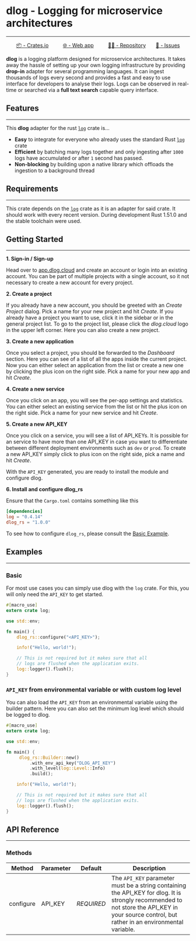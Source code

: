 # dlog - Logging for microservice architectures

_________________

<div align="center">

[📦 - Crates.io](https://crates.io/crates/dlog_rs)
&nbsp;&nbsp;&nbsp;&nbsp;&nbsp;&nbsp;&nbsp;&nbsp;
[🌐 - Web app](https://app.dlog.cloud)
&nbsp;&nbsp;&nbsp;&nbsp;&nbsp;&nbsp;&nbsp;&nbsp;
[🐱‍💻 - Repository](https://github.com/lennartvrg/dlog/tree/master/dlog_rs)
&nbsp;&nbsp;&nbsp;&nbsp;&nbsp;
[📝 - Issues](https://github.com/lennartvrg/dlog/issues)
</div>


**dlog** is a logging platform designed for microservice architectures. It takes away the hassle of setting up your own
logging infrastructure by providing **drop-in** adapter for several programming languages. It can ingest thousands of
logs every second and provides a fast and easy to use interface for developers to analyse their logs. Logs
can be observed in real-time or searched via a **full text search** capable query interface.


## Features

_________________

This **dlog** adapter for the rust [`log`](https://crates.io/crates/log) crate is...

- **Easy** to integrate for everyone who already uses the standard Rust [`log`](https://crates.io/crates/log) crate
- **Efficient** by batching many logs together and only ingesting after `1000` logs have accumulated or after `1` second
  has passed.
- **Non-blocking** by building upon a native library which offloads the ingestion to a background thread


## Requirements
_________________

This crate depends on the [`log`](https://crates.io/crates/log) crate as it is an adapter for said crate. It should work
with every recent version. During development Rust 1.51.0 and the stable toolchain were used.

## Getting Started

_________________

**1. Sign-in / Sign-up**

Head over to [app.dlog.cloud](https://app.dlog.cloud) and create an account or login into an existing account.
You can be part of multiple projects with a single account, so it not necessary to create a new account for every project.

**2. Create a project**

If you already have a new account, you should be greeted with an *Create Project* dialog. Pick a name for your new project and hit
*Create*. If you already have a project you want to use, click it in the sidebar or in the general project list. To go
to the project list, please click the *dlog.cloud* logo in the upper left corner. Here you can also create a new project.

**3. Create a new application**

Once you select a project, you should be forwarded to the *Dashboard* section. Here you can see of a list of all the apps
inside the current project. Now you can either select an application from the list or create a new one by clicking the
plus icon on the right side. Pick a name for your new app and hit *Create*.

**4. Create a new service**

Once you click on an app, you will see the per-app settings and statistics. You can either select an existing service
from the list or hit the plus icon on the right side. Pick a name for your new service and hit *Create*.

**5. Create a new API_KEY**

Once you click on a service, you will see a list of API_KEYs. It is possible for an service to have more than one API_KEY
in case you want to differentiate between different deployment environments such as `dev` or `prod`. To create a new
API_KEY simply click to plus icon on the right side, pick a name and hit *Create*.


With the `API_KEY` generated, you are ready to install the module and configure dlog.

**6. Install and configure dlog_rs**

Ensure that the `Cargo.toml` contains something like this

```toml
[dependencies]
log = "0.4.14"
dlog_rs = "1.0.0"
```

To see how to configure `dlog_rs`, please consult the [Basic Example](#basic).


## Examples
_________________


### Basic

For most use cases you can simply use dlog with the `log` crate. For this, you will only need the `API_KEY`
to get started.

```rust
#[macro_use]
extern crate log;

use std::env;

fn main() {
    dlog_rs::configure("<API_KEY>");

    info!("Hello, world!");

    // This is not required but it makes sure that all
    // logs are flushed when the application exits.
    log::logger().flush();
}
```

### `API_KEY` from environmental variable or with custom log level

You can also load the `API_KEY` from an environmental variable using the builder pattern. Here you can also set the
minimum log level which should be logged to dlog.

```rust
#[macro_use]
extern crate log;

use std::env;

fn main() {
     dlog_rs::Builder::new()
         .with_env_api_key("DLOG_API_KEY")
         .with_level(log::Level::Info)
         .build();

    info!("Hello, world!");

    // This is not required but it makes sure that all
    // logs are flushed when the application exits.
    log::logger().flush();
}
```

## API Reference

_________________


### Methods

| Method    | Parameter | Default    | Description                                                                                                                                                                                    |
|-----------|-----------|------------|------------------------------------------------------------------------------------------------------------------------------------------------------------------------------------------------|
| configure | API_KEY   | *REQUIRED* | The `API_KEY` parameter must be a string containing the API_KEY for dlog. It is strongly recommended to not store the API_KEY in your source control, but rather in an environmental variable. |

